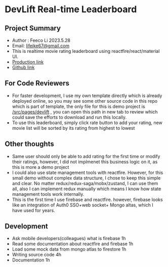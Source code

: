 # DevLift Real-time Leaderboard

## Project Summary

- Author : Feeco Li 2023.5.28
- Email: lifeike67@gmail.com
- This is realtime movie rating leaderboard using reactfire/react/material UI.
- [Production link](https://main.d3nhqx7mts8be0.amplifyapp.com/)
- [Github link](https://github.com/lifeike/frontend)

## For Code Reviewers

- For faster development, I use my own template directly which is already deployed online, so you may see some other source code in this repo which is part of template, the only file for this is demo project is [/src/pages/devlift](https://github.com/lifeike/frontend/tree/main/src/pages/devlift) , you can open this path in new tab to review which could save the efforts to download and run this locally.
- To use this leaderboard, simply click rate button to add your rating, new movie list will be sorted by its rating from highest to lowest

## Other thoughts

- Same user should only be able to add rating for the first time or modify their ratings, however, I did not implmenet this business logic on it, as this is more a demo project
- I could also use state management tools with reactfire. However, for this small demo without complex data structure, I chose to keep this simple and clear. No matter redux/redux-saga/mobx/zustand, I can use them all, also I can implement redux manually which means I know how state management tools work internally.
- This is the first time I use firebase and reactfire. however, firebase looks like an integration of Auth0 SSO+web socket+ Mongo altas, which I have used for years.

## Development

- Ask mobile developers(colleagues) what is firebase 1h
- Read some documentation about reactfire and firebase 1h
- Load some mock data from mongo atlas to firestore 1h
- Writing source code 4h
- Documentation 1h
